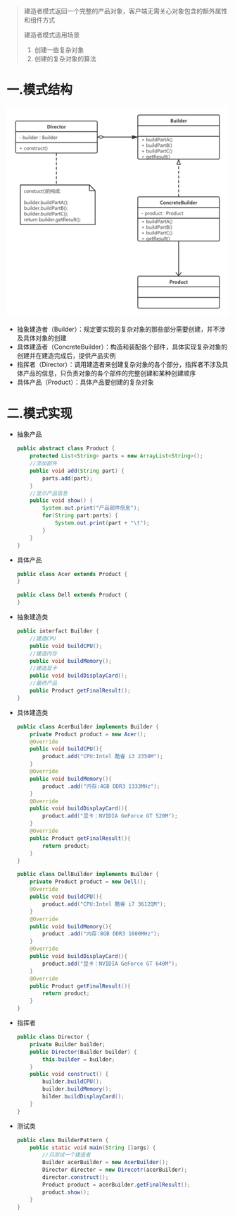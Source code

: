 > 建造者模式返回一个完整的产品对象，客户端无需关心对象包含的额外属性和组件方式
>
> 建造者模式适用场景
>
> 1. 创建一些复杂对象
> 2. 创建的复杂对象的算法

# 一.模式结构

![](https://raw.githubusercontent.com/MrWater233/PictureHost/master/20200917092416.png)

- 抽象建造者（Builder）：规定要实现的复杂对象的那些部分需要创建，并不涉及具体对象的创建
- 具体建造者（ConcreteBuilder）：构造和装配各个部件，具体实现复杂对象的创建并在建造完成后，提供产品实例
- 指挥者（Director）：调用建造者来创建复杂对象的各个部分，指挥者不涉及具体产品的信息，只负责对象的各个部件的完整创建和某种创建顺序
- 具体产品（Product）：具体产品要创建的复杂对象

# 二.模式实现

- 抽象产品

  ```java
  public abstract class Product {
      protected List<String> parts = new ArrayList<String>();
      //添加部件
      public void add(String part) {
          parts.add(part);
      }
      //显示产品信息
      public void show() {
          System.out.print("产品部件信息");
          for(String part:parts) {
              System.out.print(part + "\t");
          }
      }
  }
  ```

- 具体产品

  ```java
  public class Acer extends Product {
  }
  ```

  ```java
  public class Dell extends Product {
  }
  ```

- 抽象建造类

  ```java
  public interfact Builder {
      //建造CPU
      public void buildCPU();
      //建造内存
      public void buildMemory();
      //建造显卡
      public void buildDisplayCard();
      //最终产品
      public Product getFinalResult();
  }
  ```

- 具体建造类

  ```java
  public class AcerBuilder implements Builder {
      private Product product = new Acer();
      @Override
      public void buildCPU(){
          product.add("CPU:Intel 酷睿 i3 2350M");
      }
      @Override
      public void buildMemory(){
          product .add("内存:4GB DDR3 1333MHz");
      }
      @Override
      public void buildDisplayCard(){
          product.add("显卡：NVIDIA GeForce GT 520M");
      }
      @Override
      public Product getFinalResult(){
          return product;
      }
  }
  ```

  ```java
  public class DellBuilder implements Builder {
      private Product product = new Dell();
      @Override
      public void buildCPU(){
          product.add("CPU:Intel 酷睿 i7 3612QM");
      }
      @Override
      public void buildMemory(){
          product .add("内存:8GB DDR3 1600MHz");
      }
      @Override
      public void buildDisplayCard(){
          product.add("显卡：NVIDIA GeForce GT 640M");
      }
      @Override
      public Product getFinalResult(){
          return product;
      }
  }
  ```

- 指挥者

  ```java
  public class Director {
      private Builder builder;
      public Director(Builder builder) {
          this.builder = builder;
      }
      public void construct() {
          builder.buildCPU();
          builder.buildMemory();
          bilder.buildDisplayCard();
      }
  }
  ```

- 测试类

  ```java
  public class BuilderPattern {
      public static void main(String []args) {
          //只测试一个建造者
          Builder acerBuilder = new AcerBuilder();
          Director director = new Direcotr(acerBuilder);
          director.construct();
          Product product = acerBuilder.getFinalResult();
          product.show();
      }
  }
  ```

  